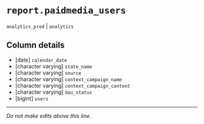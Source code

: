 # `report.paidmedia_users`
`analytics_prod` | `analytics`

## Column details
* [date]      `calendar_date`
* [character varying] `state_name`
* [character varying] `source`
* [character varying] `context_campaign_name`
* [character varying] `context_campaign_content`
* [character varying] `dau_status`
* [bigint]    `users`

-------------------------------------------------------------------------------
*Do not make edits above this line.*
